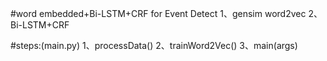 #word embedded+Bi-LSTM+CRF for Event Detect
    1、gensim word2vec
    2、Bi-LSTM+CRF
    
#steps:(main.py)
    1、processData()
    2、trainWord2Vec()
    3、main(args)